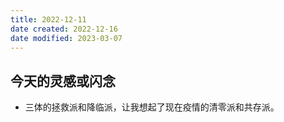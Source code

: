 ```yaml
---
title: 2022-12-11
date created: 2022-12-16
date modified: 2023-03-07
---
```


## 今天的灵感或闪念

- 三体的拯救派和降临派，让我想起了现在疫情的清零派和共存派。
